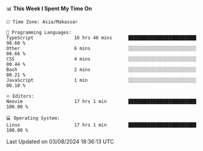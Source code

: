 <!--START_SECTION:waka-->
📊 **This Week I Spent My Time On** 

```text
🕑︎ Time Zone: Asia/Makassar

💬 Programming Languages: 
TypeScript               16 hrs 46 mins      █████████████████████████   98.60 % 
Other                    6 mins              ░░░░░░░░░░░░░░░░░░░░░░░░░   00.66 % 
CSS                      4 mins              ░░░░░░░░░░░░░░░░░░░░░░░░░   00.44 % 
Bash                     2 mins              ░░░░░░░░░░░░░░░░░░░░░░░░░   00.21 % 
JavaScript               1 min               ░░░░░░░░░░░░░░░░░░░░░░░░░   00.10 % 

🔥 Editors: 
Neovim                   17 hrs 1 min        █████████████████████████   100.00 % 

💻 Operating System: 
Linux                    17 hrs 1 min        █████████████████████████   100.00 % 
```


 Last Updated on 03/08/2024 18:36:13 UTC
<!--END_SECTION:waka-->
